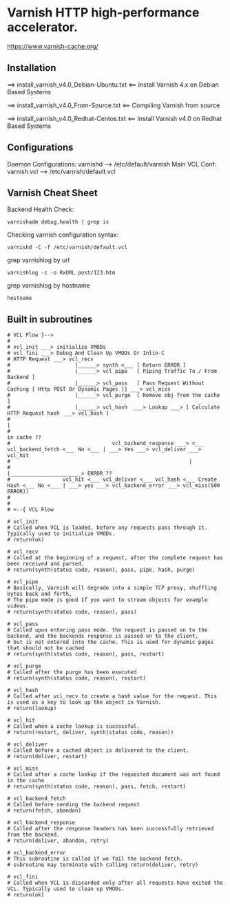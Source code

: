 # Varnish HTTP high-performance accelerator.

https://www.varnish-cache.org/

## Installation

==> install_varnish_v4.0_Debian-Ubuntu.txt <==
Install Varnish 4.x on Debian Based Systems 

==> install_varnish_v4.0_From-Source.txt <==
Compiling Varnish from source

==> install_varnish_v4.0_Redhat-Centos.txt <==
Install Varnish v4.0 on Redhat Based Systems


## Configurations

Daemon Configurations: varnishd --> /etc/default/varnish
Main VCL Conf: varnish.vcl --> /etc/varnish/default.vcl


## Varnish Cheat Sheet

Backend Health Check: 
```
varnishadm debug.health | grep is
```

Checking varnish configuration syntax:

```
varnishd -C -f /etc/varnish/default.vcl
```

grep varnishlog by url 
```
varnishlog -c -o RxURL post/123.htm
```

grep varnishlog by hostname
```
hostname
```


## Built in subroutines

```
# VCL Flow }-->
#
# vcl_init ___> initialize VMODs
# vcl_fini ___> Debug And Clean Up VMODs Or Inlin-C
# HTTP Request ___> vcl_recv
#                     |______> synth <___ [ Return ERROR ]
#                     |______> vcl_pipe   [ Piping Traffic To / From Backend ]
#                     |______> vcl_pass   [ Pass Request Without Caching [ Http POST Or Dynamic Pages ]] ___> vcl_miss
#                     |______> vcl_purge  [ Remove obj from the cache ]
#                     |______> vcl_hash  ___> Lookup ___> [ Calculate HTTP Request hash ___> vcl_hash ]
#                                                                                               |
#                                                                                            in cache ??
#                                 vcl_backend_response ___> <___ vcl_backend_fetch <___ No <___ | ___> Yes ___> vcl_deliver ___> vcl_hit
#                                                          |
#                                                          |_______________________> ERROR ??
#                 vcl_hit <___ vcl_deliver <___ vcl_hash <___ Create Hash <___ No <___ | ___> yes ___> vcl_backend_error ___> vcl_miss(500 ERROR))
#
#
# <--{ VCL Flow
 
# vcl_init
# Called when VCL is loaded, before any requests pass through it. Typically used to initialize VMODs.
# return(ok)
 
# vcl_recv
# Called at the beginning of a request, after the complete request has been received and parsed.
# return(synth(status code, reason), pass, pipe, hash, purge)
 
# vcl_pipe
# Basically, Varnish will degrade into a simple TCP proxy, shuffling bytes back and forth,
# The pipe mode is good If you want to stream objects for example videos.
# return(synth(status code, reason), pass)
 
# vcl_pass
# Called upon entering pass mode. the request is passed on to the backend, and the backends response is passed on to the client,
# but is not entered into the cache. This is used for dynamic pages that should not be cached
# return(synth(status code, reason), pass, restart)
 
# vcl_purge
# Called after the purge has been executed
# return(synth(status code, reason), restart)
 
# vcl_hash
# Called after vcl_recv to create a hash value for the request. This is used as a key to look up the object in Varnish.
# return(lookup)
 
# vcl_hit
# Called when a cache lookup is successful.
# return(restart, deliver, synth(status code, reason))
 
# vcl_deliver
# Called before a cached object is delivered to the client.
# return(deliver, restart)
 
# vcl_miss
# Called after a cache lookup if the requested document was not found in the cache
# return(synth(status code, reason), pass, fetch, restart)
 
# vcl_backend_fetch
# Called before sending the backend request
# return(fetch, abandon)
 
# vcl_backend_response
# Called after the response headers has been successfully retrieved from the backend.
# return(deliver, abandon, retry)
 
# vcl_backend_error
# This subroutine is called if we fail the backend fetch.
# subroutine may terminate with calling return(deliver, retry)
 
# vcl_fini
# Called when VCL is discarded only after all requests have exited the VCL. Typically used to clean up VMODs.
# return(ok)
```
